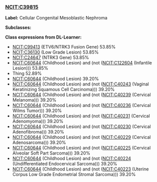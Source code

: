 
### [NCIT:C39815](http://purl.obolibrary.org/obo/NCIT_C39815)
**Label:** Cellular Congenital Mesoblastic Nephroma

**Subclasses:** 

**Class expressions from DL-Learner:**

- [NCIT:C99413](http://purl.obolibrary.org/obo/NCIT_C99413) (ETV6/NTRK3 Fusion Gene) 53.85%
- [NCIT:C36130](http://purl.obolibrary.org/obo/NCIT_C36130) (Low Grade Lesion) 53.85%
- [NCIT:C24647](http://purl.obolibrary.org/obo/NCIT_C24647) (NTRK3 Gene) 53.85%
- [NCIT:C60644](http://purl.obolibrary.org/obo/NCIT_C60644) (Childhood Lesion) and (not ([NCIT:C122604](http://purl.obolibrary.org/obo/NCIT_C122604) (Infantile Lesion))) 53.85%
- Thing 52.89%
- [NCIT:C60644](http://purl.obolibrary.org/obo/NCIT_C60644) (Childhood Lesion) 39.20%
- [NCIT:C60644](http://purl.obolibrary.org/obo/NCIT_C60644) (Childhood Lesion) and (not ([NCIT:C40243](http://purl.obolibrary.org/obo/NCIT_C40243) (Vaginal Keratinizing Squamous Cell Carcinoma))) 39.20%
- [NCIT:C60644](http://purl.obolibrary.org/obo/NCIT_C60644) (Childhood Lesion) and (not ([NCIT:C40239](http://purl.obolibrary.org/obo/NCIT_C40239) (Cervical Melanoma))) 39.20%
- [NCIT:C60644](http://purl.obolibrary.org/obo/NCIT_C60644) (Childhood Lesion) and (not ([NCIT:C40236](http://purl.obolibrary.org/obo/NCIT_C40236) (Cervical Wilms Tumor))) 39.20%
- [NCIT:C60644](http://purl.obolibrary.org/obo/NCIT_C60644) (Childhood Lesion) and (not ([NCIT:C40231](http://purl.obolibrary.org/obo/NCIT_C40231) (Cervical Adenomyoma))) 39.20%
- [NCIT:C60644](http://purl.obolibrary.org/obo/NCIT_C60644) (Childhood Lesion) and (not ([NCIT:C40230](http://purl.obolibrary.org/obo/NCIT_C40230) (Cervical Adenofibroma))) 39.20%
- [NCIT:C60644](http://purl.obolibrary.org/obo/NCIT_C60644) (Childhood Lesion) and (not ([NCIT:C40229](http://purl.obolibrary.org/obo/NCIT_C40229) (Cervical Adenosarcoma))) 39.20%
- [NCIT:C60644](http://purl.obolibrary.org/obo/NCIT_C60644) (Childhood Lesion) and (not ([NCIT:C40225](http://purl.obolibrary.org/obo/NCIT_C40225) (Cervical Alveolar Soft Part Sarcoma))) 39.20%
- [NCIT:C60644](http://purl.obolibrary.org/obo/NCIT_C60644) (Childhood Lesion) and (not ([NCIT:C40224](http://purl.obolibrary.org/obo/NCIT_C40224) (Undifferentiated Endocervical Sarcoma))) 39.20%
- [NCIT:C60644](http://purl.obolibrary.org/obo/NCIT_C60644) (Childhood Lesion) and (not ([NCIT:C40223](http://purl.obolibrary.org/obo/NCIT_C40223) (Uterine Corpus Low Grade Endometrial Stromal Sarcoma))) 39.20%


